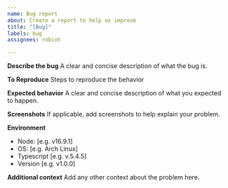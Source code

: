 ```yaml
---
name: Bug report
about: Create a report to help us improve
title: "[Bug]"
labels: bug
assignees: robiot

---
```


**Describe the bug**
A clear and concise description of what the bug is.

**To Reproduce**
Steps to reproduce the behavior

**Expected behavior**
A clear and concise description of what you expected to happen.

**Screenshots**
If applicable, add screenshots to help explain your problem.

**Environment**
 - Node: [e.g. v16.9.1]
 - OS: [e.g. Arch Linux]
 - Typescript [e.g. v.5.4.5]
 - Version [e.g. v1.0.0]

**Additional context**
Add any other context about the problem here.
